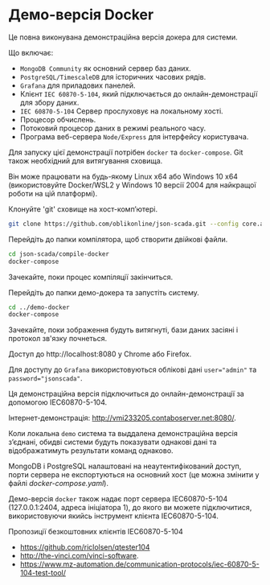# Демо-версія Docker

Це повна виконувана демонстраційна версія докера для системи.

Що включає:

* `MongoDB Community` як основний сервер баз даних.
* `PostgreSQL/TimescaleDB` для історичних часових рядів.
* `Grafana` для приладових панелей.
* Клієнт `IEC 60870-5-104`, який підключається до онлайн-демонстрації для збору даних.
* `IEC 60870-5-104` Сервер прослуховує на локальному хості.
* Процесор обчислень.
* Потоковий процесор даних в режимі реального часу.
* Програма веб-сервера `Node/Express` для інтерфейсу користувача.

Для запуску цієї демонстрації потрібен `docker` та `docker-compose`. Git також необхідний для витягування сховища.

Він може працювати на будь-якому Linux x64 або Windows 10 x64 (використовуйте Docker/WSL2 у Windows 10 версії 2004 для найкращої роботи на цій платформі).

Клонуйте 'git' сховище на хост-комп’ютері.
```bash
git clone https://github.com/oblikonline/json-scada.git --config core.autocrlf = input
```
Перейдіть до папки компілятора, щоб створити двійкові файли.
```bash
cd json-scada/compile-docker
docker-compose
```
Зачекайте, поки процес компіляції закінчиться.

Перейдіть до папки демо-докера та запустіть систему.
```bash
cd ../demo-docker
docker-compose
```
Зачекайте, поки зображення будуть витягнуті, бази даних засіяні і протокол зв'язку почнеться.

Доступ до http://localhost:8080 у Chrome або Firefox.

Для доступу до `Grafana` використовуються облікові дані `user="admin"` та `password="jsonscada"`.

Ця демонстраційна версія підключиться до онлайн-демонстрації за допомогою IEC60870-5-104.

Інтернет-демонстрація: http://vmi233205.contaboserver.net:8080/.

Коли локальна `demo` система  та выддалена демонстраційна версія з’єднані, обидві системи будуть показувати однакові дані та відображатимуть результати команд однаково.

MongoDB і PostgreSQL налаштовані на неаутентифікований доступ, порти сервера не експортуються на основний хост (це можна змінити у файлі _docker-compose.yaml_).

Демо-версія `docker`  також надає порт сервера IEC60870-5-104 (127.0.0.1:2404, адреса ініціатора 1), до якого ви можете підключитися, використовуючи якийсь інструмент клієнта IEC60870-5-104.

Пропозиції безкоштовних клієнтів IEC60870-5-104

* https://github.com/riclolsen/qtester104
* http://the-vinci.com/vinci-software.
* https://www.mz-automation.de/communication-protocols/iec-60870-5-104-test-tool/
